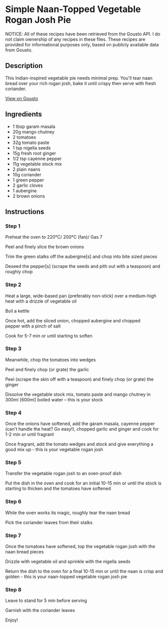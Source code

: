 # Simple Naan-Topped Vegetable Rogan Josh Pie

NOTICE: All of these recipes have been retrieved from the Gousto API. I do not claim ownership of any recipes in these files. These recipes are provided for informational purposes only, based on publicly available data from Gousto.

## Description

This Indian-inspired vegetable pie needs minimal prep. You'll tear naan bread over your rich rogan josh, bake it until crispy then serve with fresh coriander. 

[View on Gousto](https://www.gousto.co.uk/recipes/cookbook/simple-naan-topped-vegetable-rogan-josh-pie)

## Ingredients

- 1 tbsp garam masala
- 20g mango chutney
- 2 tomatoes
- 32g tomato paste
- 1 tsp nigella seeds
- 15g fresh root ginger
- 1/2 tsp cayenne pepper
- 11g vegetable stock mix
- 2 plain naans
- 10g coriander
- 1 green pepper
- 2 garlic cloves
- 1 aubergine
- 2 brown onions

## Instructions


### Step 1

Preheat the oven to 220°C/ 200°C (fan)/ Gas 7

Peel and finely slice the brown onions

Trim the green stalks off the aubergine<span class="text-danger">[s]</span> and chop into bite sized pieces

Deseed the pepper<span class="text-danger">[s]</span> (scrape the seeds and pith out with a teaspoon) and roughly chop


### Step 2

Heat a large, wide-based pan (preferably non-stick) over a medium-high heat with a drizzle of vegetable oil

Boil a kettle

Once hot, add the sliced onion, chopped aubergine and chopped pepper with a pinch of salt

Cook for 5-7 min or until starting to soften


### Step 3

Meanwhile, chop the tomatoes into wedges

Peel and finely chop (or grate) the garlic

Peel (scrape the skin off with a teaspoon) and finely chop (or grate) the ginger

Dissolve the vegetable stock mix, tomato paste and mango chutney in 300ml <span class="text-danger">[600ml]</span> boiled water – this is your stock


### Step 4

Once the onions have softened, add the garam masala, cayenne pepper (can't handle the heat? Go easy!), chopped garlic and ginger and cook for 1-2 min or until fragrant

Once fragrant, add the tomato wedges and stock and give everything a good mix up - this is your vegetable rogan josh


### Step 5

Transfer the vegetable rogan josh to an oven-proof dish

Put the dish in the oven and cook for an initial 10-15 min or until the stock is starting to thicken and the tomatoes have softened


### Step 6

While the oven works its magic, roughly tear the naan bread

Pick the coriander leaves from their stalks


### Step 7

Once the tomatoes have softened, top the vegetable rogan josh with the naan bread pieces

Drizzle with vegetable oil and sprinkle with the nigella seeds

Return the dish to the oven for a final 10-15 min or until the naan is crisp and golden - this is your naan-topped vegetable rogan josh pie

### Step 8

Leave to stand for 5 min before serving

Garnish with the coriander leaves

Enjoy!

